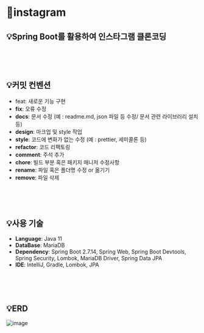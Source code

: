 # 📝instagram

## 💡Spring Boot를 활용하여 인스타그램 클론코딩
<br/> 
<br/> 
<br/> 
   
## 💡커밋 컨벤션
- feat: 새로운 기능 구현
- **fix**: 오류 수정
- **docs**: 문서 수정 (예 : readme.md, json 파일 등 수정/ 문서 관련 라이브러리 설치 등)
- **design**: 마크업 및 style 작업
- **style**: 코드에 변화가 없는 수정 (예 : prettier, 세미콜론 등)
- **refactor**: 코드 리팩토링
- **comment**: 주석 추가
- **chore**: 빌드 부분 혹은 패키지 매니저 수정사항
- **rename**: 파일 혹은 폴더명 수정 or 옮기기
- **remove**: 파일 삭제

<br/> 
<br/> 
<br/> 


## 💡사용 기술 
- **Language**: Java 11
- **DataBase**: MariaDB
- **Dependency**: Spring Boot 2.7.14, Spring Web, Spring Boot Devtools, Spring Security, Lombok, MariaDB Driver, Spring Data JPA
- **IDE**: IntelliJ, Gradle, Lombok, JPA

<br/> 
<br/> 
<br/> 


## 💡ERD

![image](https://github.com/strongmhk/instagram/assets/113084655/0d777a47-4810-4e7e-bc8e-9c1acf49ad30)



